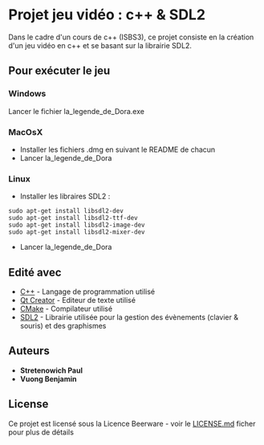# Projet jeu vidéo : c++ & SDL2

Dans le cadre d'un cours de c++ (ISBS3), ce projet consiste en la création d'un jeu vidéo en c++ et se basant sur la librairie SDL2.

## Pour exécuter le jeu

### Windows
Lancer le fichier la_legende_de_Dora.exe

### MacOsX
* Installer les fichiers .dmg en suivant le README de chacun
* Lancer la_legende_de_Dora

### Linux
* Installer les libraires SDL2 :
```
sudo apt-get install libsdl2-dev
sudo apt-get install libsdl2-ttf-dev
sudo apt-get install libsdl2-image-dev
sudo apt-get install libsdl2-mixer-dev
```
* Lancer la_legende_de_Dora

## Edité avec

* [C++](http://www.cplusplus.com/) - Langage de programmation utilisé
* [Qt Creator](https://www.qt.io/) - Editeur de texte utilisé
* [CMake](https://cmake.org/) - Compilateur utilisé
* [SDL2](https://wiki.libsdl.org/FrontPage) - Librairie utilisée pour la gestion des évènements (clavier & souris) et des graphismes

## Auteurs

* **Stretenowich Paul**
* **Vuong Benjamin**

## License

Ce projet est licensé sous la Licence Beerware - voir le [LICENSE.md](LICENSE.md) ficher pour plus de détails
